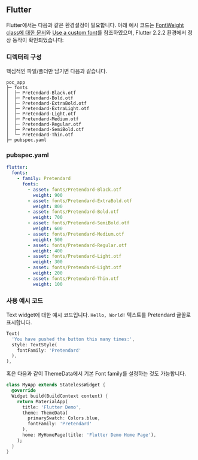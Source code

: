 ## Flutter

Flutter에서는 다음과 같은 환경설정이 필요합니다. 아래 예시 코드는 [FontWeight class에 대한 문서](https://api.flutter.dev/flutter/dart-ui/FontWeight-class.html)와 [Use a custom font](https://flutter.dev/docs/cookbook/design/fonts)를 참조하였으며, Flutter 2.2.2 환경에서 정상 동작이 확인되었습니다:

### 디렉터리 구성

핵심적인 파일/폴더만 남기면 다음과 같습니다.

```
poc_app
├─ fonts
│  ├─ Pretendard-Black.otf
│  ├─ Pretendard-Bold.otf
│  ├─ Pretendard-ExtraBold.otf
│  ├─ Pretendard-ExtraLight.otf
│  ├─ Pretendard-Light.otf
│  ├─ Pretendard-Medium.otf
│  ├─ Pretendard-Regular.otf
│  ├─ Pretendard-SemiBold.otf
│  └─ Pretendard-Thin.otf
├─ pubspec.yaml
```

### pubspec.yaml

```yaml
flutter:
  fonts:
    - family: Pretendard
      fonts:
        - asset: fonts/Pretendard-Black.otf
          weight: 900
        - asset: fonts/Pretendard-ExtraBold.otf
          weight: 800
        - asset: fonts/Pretendard-Bold.otf
          weight: 700
        - asset: fonts/Pretendard-SemiBold.otf
          weight: 600
        - asset: fonts/Pretendard-Medium.otf
          weight: 500
        - asset: fonts/Pretendard-Regular.otf
          weight: 400
        - asset: fonts/Pretendard-Light.otf
          weight: 300
        - asset: fonts/Pretendard-Light.otf
          weight: 200
        - asset: fonts/Pretendard-Thin.otf
          weight: 100
```

### 사용 예시 코드

Text widget에 대한 예시 코드입니다. `Hello, World!` 텍스트를 Pretendard 글꼴로 표시합니다.

```dart
Text(
  'You have pushed the button this many times:',
  style: TextStyle(
    fontFamily: 'Pretendard'
  ),
),
```

혹은 다음과 같이 ThemeData에서 기본 Font family를 설정하는 것도 가능합니다.

```dart
class MyApp extends StatelessWidget {
  @override
  Widget build(BuildContext context) {
    return MaterialApp(
      title: 'Flutter Demo',
      theme: ThemeData(
        primarySwatch: Colors.blue,
        fontFamily: 'Pretendard'
      ),
      home: MyHomePage(title: 'Flutter Demo Home Page'),
    );
  }
}
```
